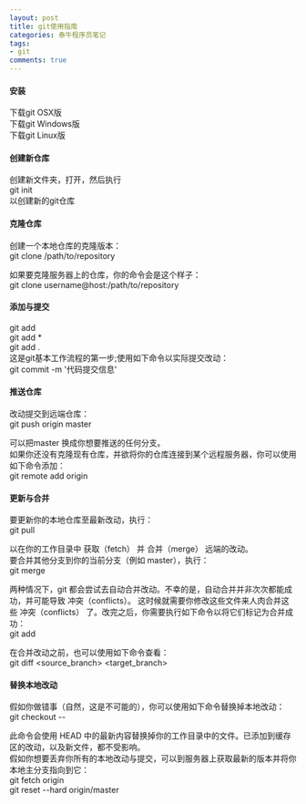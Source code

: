 ```yaml
---
layout: post
title: git使用指南
categories: 泰牛程序员笔记
tags: 
- git
comments: true
---
```



#### 安装    

下载git OSX版     
下载git Windows版     
下载git Linux版        


#### 创建新仓库   
创建新文件夹，打开，然后执行     
git init   
以创建新的git仓库    

#### 克隆仓库    
创建一个本地仓库的克隆版本：   
git clone /path/to/repository     
                 
如果要克隆服务器上的仓库，你的命令会是这个样子：     
git clone username@host:/path/to/repository    


#### 添加与提交     
git add <filename>     
git add *     
git add .     
这是git基本工作流程的第一步;使用如下命令以实际提交改动：     
git commit -m '代码提交信息'    
         
#### 推送仓库    

改动提交到远端仓库：     
git push origin master 
                    
可以把master 换成你想要推送的任何分支。    
如果你还没有克隆现有仓库，并欲将你的仓库连接到某个远程服务器，你可以使用如下命令添加：      
git remote add origin <server>    

#### 更新与合并  
                 
要更新你的本地仓库至最新改动，执行：    
git pull      
         
以在你的工作目录中 获取（fetch） 并 合并（merge） 远端的改动。      
要合并其他分支到你的当前分支（例如 master），执行：    
git merge <branch>  
              
两种情况下，git 都会尝试去自动合并改动。不幸的是，自动合并并非次次都能成功，并可能导致 冲突（conflicts）。 这时候就需要你修改这些文件来人肉合并这些 冲突（conflicts） 了。改完之后，你需要执行如下命令以将它们标记为合并成功：      
git add <filename> 
                   
在合并改动之前，也可以使用如下命令查看：      
git diff <source_branch> <target_branch>     


#### 替换本地改动        
假如你做错事（自然，这是不可能的），你可以使用如下命令替换掉本地改动：        
git checkout -- <filename>  
                     
此命令会使用 HEAD 中的最新内容替换掉你的工作目录中的文件。已添加到缓存区的改动，以及新文件，都不受影响。              
假如你想要丢弃你所有的本地改动与提交，可以到服务器上获取最新的版本并将你本地主分支指向到它：         
git fetch origin        
git reset --hard origin/master       

